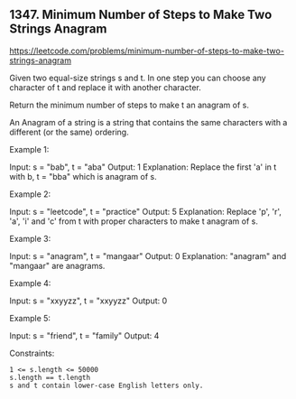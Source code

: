 ## 1347. Minimum Number of Steps to Make Two Strings Anagram

https://leetcode.com/problems/minimum-number-of-steps-to-make-two-strings-anagram

Given two equal-size strings s and t. In one step you can choose any character of t and replace it with another character.

Return the minimum number of steps to make t an anagram of s.

An Anagram of a string is a string that contains the same characters with a different (or the same) ordering.

Example 1:

Input: s = "bab", t = "aba"
Output: 1
Explanation: Replace the first 'a' in t with b, t = "bba" which is anagram of s.

Example 2:

Input: s = "leetcode", t = "practice"
Output: 5
Explanation: Replace 'p', 'r', 'a', 'i' and 'c' from t with proper characters to make t anagram of s.

Example 3:

Input: s = "anagram", t = "mangaar"
Output: 0
Explanation: "anagram" and "mangaar" are anagrams.

Example 4:

Input: s = "xxyyzz", t = "xxyyzz"
Output: 0

Example 5:

Input: s = "friend", t = "family"
Output: 4

Constraints:

    1 <= s.length <= 50000
    s.length == t.length
    s and t contain lower-case English letters only.
